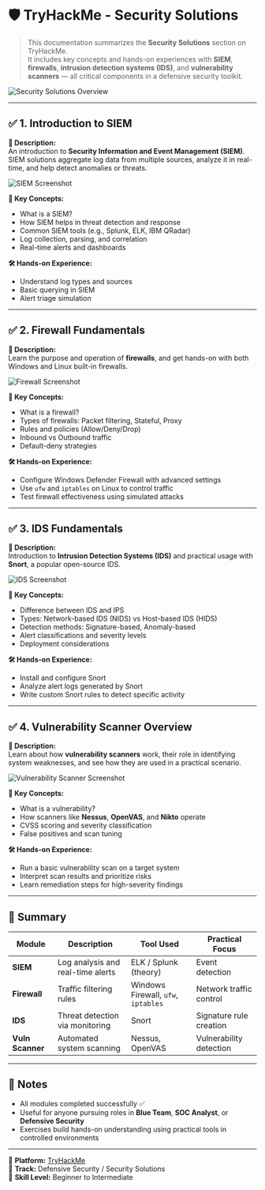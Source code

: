 # 🛡️ TryHackMe - Security Solutions

> This documentation summarizes the **Security Solutions** section on TryHackMe.  
> It includes key concepts and hands-on experiences with **SIEM**, **firewalls**, **intrusion detection systems (IDS)**, and **vulnerability scanners** — all critical components in a defensive security toolkit.

![Security Solutions Overview](https://github.com/user-attachments/assets/06f5ba10-bc76-451b-9f21-079a56fc54fd)

---

## ✅ 1. Introduction to SIEM  
**🧩 Description:**  
An introduction to **Security Information and Event Management (SIEM)**.  
SIEM solutions aggregate log data from multiple sources, analyze it in real-time, and help detect anomalies or threats.  

![SIEM Screenshot](https://github.com/user-attachments/assets/e3fd6080-730e-4c68-ac76-95f28a49d3b5)

**📌 Key Concepts:**
- What is a SIEM?
- How SIEM helps in threat detection and response
- Common SIEM tools (e.g., Splunk, ELK, IBM QRadar)
- Log collection, parsing, and correlation
- Real-time alerts and dashboards

**🛠️ Hands-on Experience:**
- Understand log types and sources
- Basic querying in SIEM
- Alert triage simulation

---

## ✅ 2. Firewall Fundamentals  
**🧩 Description:**  
Learn the purpose and operation of **firewalls**, and get hands-on with both Windows and Linux built-in firewalls.

![Firewall Screenshot](https://github.com/user-attachments/assets/065cdbe6-4481-448e-8086-2b2a0db509bd)

**📌 Key Concepts:**
- What is a firewall?
- Types of firewalls: Packet filtering, Stateful, Proxy
- Rules and policies (Allow/Deny/Drop)
- Inbound vs Outbound traffic
- Default-deny strategies

**🛠️ Hands-on Experience:**
- Configure Windows Defender Firewall with advanced settings
- Use `ufw` and `iptables` on Linux to control traffic
- Test firewall effectiveness using simulated attacks

---

## ✅ 3. IDS Fundamentals  
**🧩 Description:**  
Introduction to **Intrusion Detection Systems (IDS)** and practical usage with **Snort**, a popular open-source IDS.

![IDS Screenshot](https://github.com/user-attachments/assets/e54e65ce-3b1c-47ea-8db8-e381aaef1728)

**📌 Key Concepts:**
- Difference between IDS and IPS
- Types: Network-based IDS (NIDS) vs Host-based IDS (HIDS)
- Detection methods: Signature-based, Anomaly-based
- Alert classifications and severity levels
- Deployment considerations

**🛠️ Hands-on Experience:**
- Install and configure Snort
- Analyze alert logs generated by Snort
- Write custom Snort rules to detect specific activity

---

## ✅ 4. Vulnerability Scanner Overview  
**🧩 Description:**  
Learn about how **vulnerability scanners** work, their role in identifying system weaknesses, and see how they are used in a practical scenario.

![Vulnerability Scanner Screenshot](https://github.com/user-attachments/assets/8286727e-c3f2-49a5-8040-f5fe98d11721)

**📌 Key Concepts:**
- What is a vulnerability?
- How scanners like **Nessus**, **OpenVAS**, and **Nikto** operate
- CVSS scoring and severity classification
- False positives and scan tuning

**🛠️ Hands-on Experience:**
- Run a basic vulnerability scan on a target system
- Interpret scan results and prioritize risks
- Learn remediation steps for high-severity findings

---

## 📘 Summary  
| Module | Description | Tool Used | Practical Focus |
|--------|-------------|-----------|-----------------|
| **SIEM** | Log analysis and real-time alerts | ELK / Splunk (theory) | Event detection |
| **Firewall** | Traffic filtering rules | Windows Firewall, `ufw`, `iptables` | Network traffic control |
| **IDS** | Threat detection via monitoring | Snort | Signature rule creation |
| **Vuln Scanner** | Automated system scanning | Nessus, OpenVAS | Vulnerability detection |

---

## 📂 Notes  
- All modules completed successfully ✅  
- Useful for anyone pursuing roles in **Blue Team**, **SOC Analyst**, or **Defensive Security**  
- Exercises build hands-on understanding using practical tools in controlled environments  

---

📅 **Platform:** [TryHackMe](https://tryhackme.com)  
📁 **Track:** Defensive Security / Security Solutions  
🧠 **Skill Level:** Beginner to Intermediate
